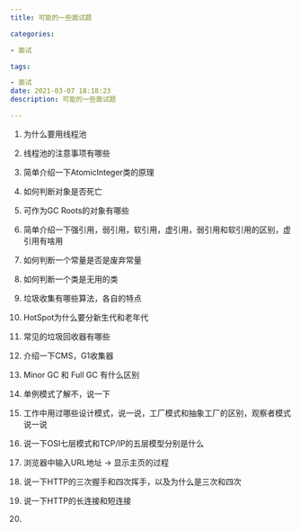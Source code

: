```yaml
---
title: 可能的一些面试题

categories: 

- 面试

tags: 

- 面试
date: 2021-03-07 18:18:23
description: 可能的一些面试题

---
```


1. 为什么要用线程池

2. 线程池的注意事项有哪些

3. 简单介绍一下AtomicInteger类的原理

4. 如何判断对象是否死亡

5. 可作为GC Roots的对象有哪些

6. 简单介绍一下强引用，弱引用，软引用，虚引用，弱引用和软引用的区别，虚引用有啥用

7. 如何判断一个常量是否是废弃常量

8. 如何判断一个类是无用的类

9. 垃圾收集有哪些算法，各自的特点

10. HotSpot为什么要分新生代和老年代

11. 常见的垃圾回收器有哪些

12. 介绍一下CMS，G1收集器

13. Minor GC  和 Full GC 有什么区别

14. 单例模式了解不，说一下

15. 工作中用过哪些设计模式，说一说，工厂模式和抽象工厂的区别，观察者模式说一说

16. 说一下OSI七层模式和TCP/IP的五层模型分别是什么

17. 浏览器中输入URL地址 -> 显示主页的过程

18. 说一下HTTP的三次握手和四次挥手，以及为什么是三次和四次

19. 说一下HTTP的长连接和短连接

20. 